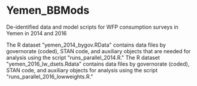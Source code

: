 # Yemen_BBMods
De-identified data and model scripts for WFP consumption surveys in Yemen in 2014 and 2016

The R dataset "yemen_2014_bygov.RData" contains data files by governorate (coded), STAN code, and auxiliary objects that are needed for analysis using the script "runs_parallel_2014.R." The R dataset "yemen_2016_lw_dsets.Rdata" contains data files by governorate (coded), STAN code, and auxiliary objects for analysis using the script "runs_parallel_2016_lowweights.R."

 
